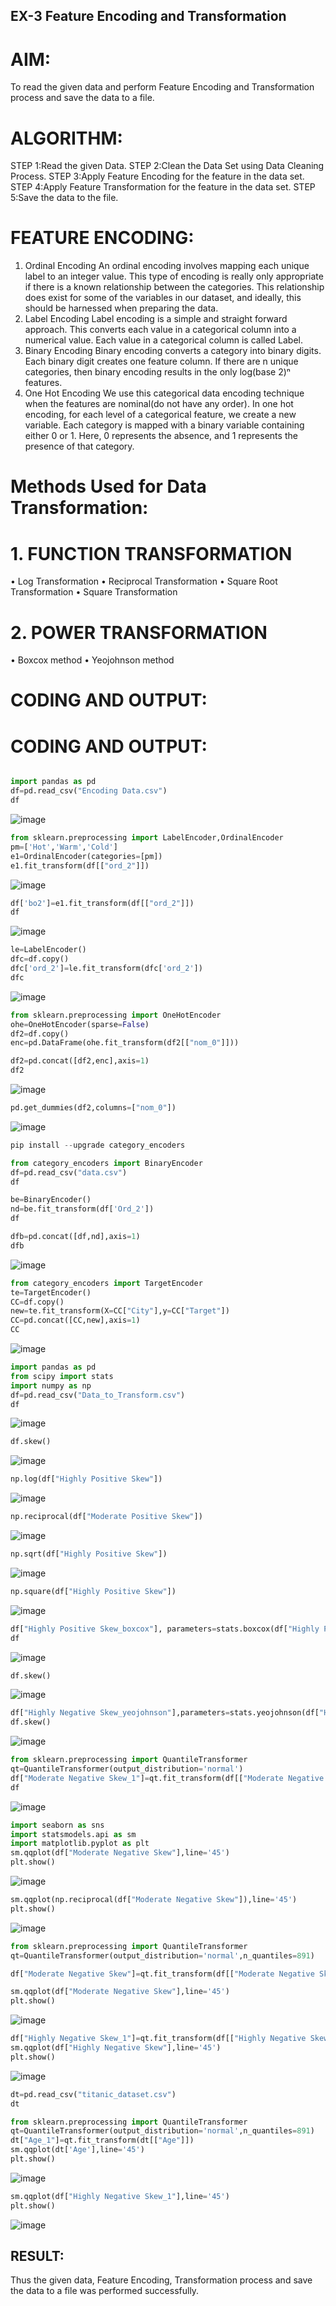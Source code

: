 ## EX-3 Feature Encoding and Transformation

# AIM:
To read the given data and perform Feature Encoding and Transformation process and save the data to a file.

# ALGORITHM:
STEP 1:Read the given Data.
STEP 2:Clean the Data Set using Data Cleaning Process.
STEP 3:Apply Feature Encoding for the feature in the data set.
STEP 4:Apply Feature Transformation for the feature in the data set.
STEP 5:Save the data to the file.

# FEATURE ENCODING:
1. Ordinal Encoding
An ordinal encoding involves mapping each unique label to an integer value. This type of encoding is really only appropriate if there is a known relationship between the categories. This relationship does exist for some of the variables in our dataset, and ideally, this should be harnessed when preparing the data.
2. Label Encoding
Label encoding is a simple and straight forward approach. This converts each value in a categorical column into a numerical value. Each value in a categorical column is called Label.
3. Binary Encoding
Binary encoding converts a category into binary digits. Each binary digit creates one feature column. If there are n unique categories, then binary encoding results in the only log(base 2)ⁿ features.
4. One Hot Encoding
We use this categorical data encoding technique when the features are nominal(do not have any order). In one hot encoding, for each level of a categorical feature, we create a new variable. Each category is mapped with a binary variable containing either 0 or 1. Here, 0 represents the absence, and 1 represents the presence of that category.

# Methods Used for Data Transformation:
  # 1. FUNCTION TRANSFORMATION
• Log Transformation
• Reciprocal Transformation
• Square Root Transformation
• Square Transformation
  # 2. POWER TRANSFORMATION
• Boxcox method
• Yeojohnson method

# CODING AND OUTPUT:

# CODING AND OUTPUT:

```python

import pandas as pd
df=pd.read_csv("Encoding Data.csv")
df
```
![image](https://github.com/PSriVarshan/EXNO-3-DS/assets/114944059/6a654a7f-8923-43af-837f-fbaaae172990)


```py
from sklearn.preprocessing import LabelEncoder,OrdinalEncoder
pm=['Hot','Warm','Cold']
e1=OrdinalEncoder(categories=[pm])
e1.fit_transform(df[["ord_2"]])
```
![image](https://github.com/PSriVarshan/EXNO-3-DS/assets/114944059/da24dfe7-2a7e-4065-9fcf-a4eca0bc2bd2)


```py
df['bo2']=e1.fit_transform(df[["ord_2"]])
df
```
![image](https://github.com/PSriVarshan/EXNO-3-DS/assets/114944059/101cabae-f64c-4b1d-bc3d-1ced6bea5092)


```py
le=LabelEncoder()
dfc=df.copy()
dfc['ord_2']=le.fit_transform(dfc['ord_2'])
dfc
```
![image](https://github.com/PSriVarshan/EXNO-3-DS/assets/114944059/0e5b50a7-166d-4c8a-aa7f-47d4a829154d)

```py
from sklearn.preprocessing import OneHotEncoder
ohe=OneHotEncoder(sparse=False)
df2=df.copy()
enc=pd.DataFrame(ohe.fit_transform(df2[["nom_0"]]))
```


```py
df2=pd.concat([df2,enc],axis=1)
df2
```
![image](https://github.com/PSriVarshan/EXNO-3-DS/assets/114944059/737d95d4-7f40-4c73-a428-e710982d509e)


```py
pd.get_dummies(df2,columns=["nom_0"])
```
![image](https://github.com/PSriVarshan/EXNO-3-DS/assets/114944059/9e7e2796-d572-42bf-9a59-799e6105bb68)


```py
pip install --upgrade category_encoders
```

```py
from category_encoders import BinaryEncoder
df=pd.read_csv("data.csv")
df
```


```py
be=BinaryEncoder()
nd=be.fit_transform(df['Ord_2'])
df
```


```py
dfb=pd.concat([df,nd],axis=1)
dfb
```
![image](https://github.com/PSriVarshan/EXNO-3-DS/assets/114944059/4f6f6a5a-3ed7-42b2-893d-ef09c752be3d)


```py
from category_encoders import TargetEncoder
te=TargetEncoder()
CC=df.copy()
new=te.fit_transform(X=CC["City"],y=CC["Target"])
CC=pd.concat([CC,new],axis=1)
CC
```
![image](https://github.com/PSriVarshan/EXNO-3-DS/assets/114944059/f70c4873-aca1-4a62-a7a3-b40dfe168af1)


```py
import pandas as pd
from scipy import stats
import numpy as np
df=pd.read_csv("Data_to_Transform.csv")
df
```
![image](https://github.com/PSriVarshan/EXNO-3-DS/assets/114944059/35a6bcdc-2928-41c5-986c-903d5205d9d5)


```py
df.skew()
```
![image](https://github.com/PSriVarshan/EXNO-3-DS/assets/114944059/9cebcdc2-ff61-4e31-bc34-db6b3388e546)


```py
np.log(df["Highly Positive Skew"])
```
![image](https://github.com/PSriVarshan/EXNO-3-DS/assets/114944059/c316b1f8-a5a2-4487-99a9-1a0144e00ae1)


```py
np.reciprocal(df["Moderate Positive Skew"])
```
![image](https://github.com/PSriVarshan/EXNO-3-DS/assets/114944059/d5ccd5c9-87cb-42e4-8420-a37ea75e9add)


```py
np.sqrt(df["Highly Positive Skew"])
```
![image](https://github.com/PSriVarshan/EXNO-3-DS/assets/114944059/09d3e8f9-0558-4039-90ff-3b358dcaeb2c)


```py
np.square(df["Highly Positive Skew"])
```
![image](https://github.com/PSriVarshan/EXNO-3-DS/assets/114944059/a1ab31eb-09c6-4bb6-a569-466254420fee)


```py
df["Highly Positive Skew_boxcox"], parameters=stats.boxcox(df["Highly Positive Skew"])
df
```
![image](https://github.com/PSriVarshan/EXNO-3-DS/assets/114944059/4133ceae-19e0-487a-9e04-2185421e999c)


```py
df.skew()
```
![image](https://github.com/PSriVarshan/EXNO-3-DS/assets/114944059/f2b6800d-4fda-4da3-9652-f3dcc47dc76d)


```py
df["Highly Negative Skew_yeojohnson"],parameters=stats.yeojohnson(df["Highly Negative Skew"])
df.skew()
```
![image](https://github.com/PSriVarshan/EXNO-3-DS/assets/114944059/84134adb-72d1-4afc-bf2f-6649e0a00a6e)

```py
from sklearn.preprocessing import QuantileTransformer
qt=QuantileTransformer(output_distribution='normal')
df["Moderate Negative Skew_1"]=qt.fit_transform(df[["Moderate Negative Skew"]])
df
```
![image](https://github.com/PSriVarshan/EXNO-3-DS/assets/114944059/d8838866-2c73-4e6f-bb78-719723589804)

```py
import seaborn as sns
import statsmodels.api as sm
import matplotlib.pyplot as plt
sm.qqplot(df["Moderate Negative Skew"],line='45')
plt.show()
```
![image](https://github.com/PSriVarshan/EXNO-3-DS/assets/114944059/48cf7384-276f-4955-8bad-16ef34e4b075)


```py
sm.qqplot(np.reciprocal(df["Moderate Negative Skew"]),line='45')
plt.show()
```

![image](https://github.com/PSriVarshan/EXNO-3-DS/assets/114944059/9a9a16d7-5d01-4216-bee8-255e7477463f)



```py
from sklearn.preprocessing import QuantileTransformer
qt=QuantileTransformer(output_distribution='normal',n_quantiles=891)

df["Moderate Negative Skew"]=qt.fit_transform(df[["Moderate Negative Skew"]])

sm.qqplot(df["Moderate Negative Skew"],line='45')
plt.show()
```

![image](https://github.com/PSriVarshan/EXNO-3-DS/assets/114944059/d4a59337-cc27-46c6-b47c-5e9ba7988626)


```py
df["Highly Negative Skew_1"]=qt.fit_transform(df[["Highly Negative Skew"]])
sm.qqplot(df["Highly Negative Skew"],line='45')
plt.show()
```

![image](https://github.com/PSriVarshan/EXNO-3-DS/assets/114944059/6f7a4eaa-1c54-4409-8b57-8b407d5842f7)


```py
dt=pd.read_csv("titanic_dataset.csv")
dt
```

```py
from sklearn.preprocessing import QuantileTransformer
qt=QuantileTransformer(output_distribution='normal',n_quantiles=891)
dt["Age_1"]=qt.fit_transform(dt[["Age"]])
sm.qqplot(dt['Age'],line='45') 
plt.show()
```
![image](https://github.com/PSriVarshan/EXNO-3-DS/assets/114944059/e2ff6572-cb52-434f-8d9a-980843e1a1b9)

```py
sm.qqplot(df["Highly Negative Skew_1"],line='45')
plt.show()
```
![image](https://github.com/PSriVarshan/EXNO-3-DS/assets/114944059/d5c66705-7e21-4a6b-8bc7-a9e1ca23ae85)



## RESULT:
Thus the given data, Feature Encoding, Transformation process and save the data to a file was performed successfully.
       
